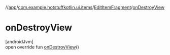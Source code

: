 //[app](../../../index.md)/[com.example.hotstuffkotlin.ui.items](../index.md)/[EditItemFragment](index.md)/[onDestroyView](on-destroy-view.md)

# onDestroyView

[androidJvm]\
open override fun [onDestroyView](on-destroy-view.md)()
